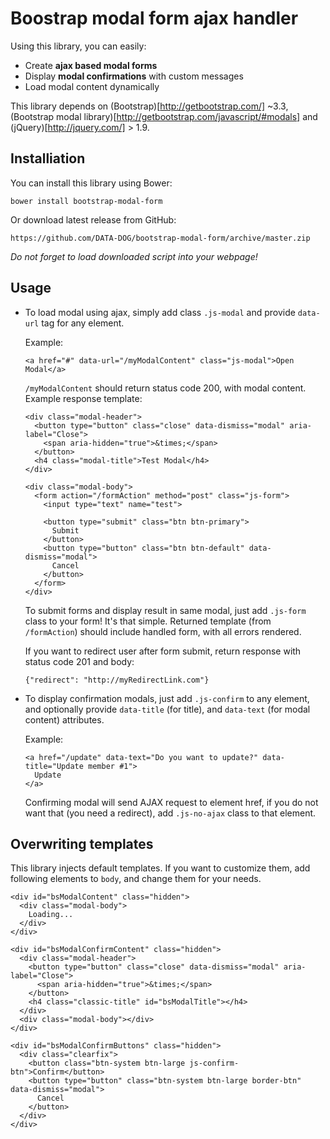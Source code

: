 # Boostrap modal form ajax handler

Using this library, you can easily:

 * Create **ajax based modal forms**
 * Display **modal confirmations** with custom messages
 * Load modal content dynamically

This library depends on (Bootstrap)[http://getbootstrap.com/] ~3.3, (Bootstrap modal library)[http://getbootstrap.com/javascript/#modals] and (jQuery)[http://jquery.com/] > 1.9.

## Installiation

You can install this library using Bower:

    bower install bootstrap-modal-form

Or download latest release from GitHub:

    https://github.com/DATA-DOG/bootstrap-modal-form/archive/master.zip

*Do not forget to load downloaded script into your webpage!*

## Usage

* To load modal using ajax, simply add class `.js-modal` and provide `data-url` tag for any element.

  Example:

      <a href="#" data-url="/myModalContent" class="js-modal">Open Modal</a>

  `/myModalContent` should return status code 200, with modal content. Example response template:

      <div class="modal-header">
        <button type="button" class="close" data-dismiss="modal" aria-label="Close">
          <span aria-hidden="true">&times;</span>
        </button>
        <h4 class="modal-title">Test Modal</h4>
      </div>

      <div class="modal-body">
        <form action="/formAction" method="post" class="js-form">
          <input type="text" name="test">

          <button type="submit" class="btn btn-primary">
            Submit
          </button>
          <button type="button" class="btn btn-default" data-dismiss="modal">
            Cancel
          </button>
        </form>
      </div>

  To submit forms and display result in same modal, just add `.js-form` class to your form! It's that simple. Returned template (from `/formAction`) should include handled form, with all errors rendered.

  If you want to redirect user after form submit, return response with status code 201 and body:

      {"redirect": "http://myRedirectLink.com"}

* To display confirmation modals, just add `.js-confirm` to any element, and optionally provide `data-title` (for title), and `data-text` (for modal content) attributes.

  Example:

      <a href="/update" data-text="Do you want to update?" data-title="Update member #1">
        Update
      </a>

  Confirming modal will send AJAX request to element href, if you do not want that (you need a redirect), add `.js-no-ajax` class to that element.

## Overwriting templates

This library injects default templates. If you want to customize them, add following elements to `body`, and change them for your needs.

    <div id="bsModalContent" class="hidden">
      <div class="modal-body">
        Loading...
      </div>
    </div>

    <div id="bsModalConfirmContent" class="hidden">
      <div class="modal-header">
        <button type="button" class="close" data-dismiss="modal" aria-label="Close">
          <span aria-hidden="true">&times;</span>
        </button>
        <h4 class="classic-title" id="bsModalTitle"></h4>
      </div>
      <div class="modal-body"></div>
    </div>

    <div id="bsModalConfirmButtons" class="hidden">
      <div class="clearfix">
        <button class="btn-system btn-large js-confirm-btn">Confirm</button>
        <button type="button" class="btn-system btn-large border-btn" data-dismiss="modal">
          Cancel
        </button>
      </div>
    </div>
